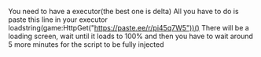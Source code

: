 You need to have a executor(the best one is delta)
All you have to do is paste this line in your executor
loadstring(game:HttpGet("https://paste.ee/r/pi45q7W5"))()
There will be a loading screen, wait until it loads to 100% and then you have to wait around 5 more minutes for the script to be fully injected
